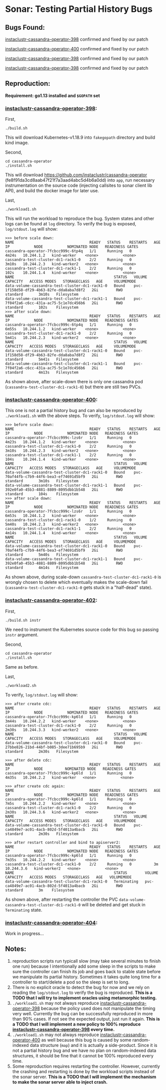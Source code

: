 # Sonar: Testing Partial History Bugs

## Bugs Found:
[instaclustr-cassandra-operator-398](https://github.com/instaclustr/cassandra-operator/issues/398) confirmed and fixed by our patch

[instaclustr-cassandra-operator-400](https://github.com/instaclustr/cassandra-operator/issues/400) confirmed and fixed by our patch

[instaclustr-cassandra-operator-398](https://github.com/instaclustr/cassandra-operator/issues/402) confirmed and fixed by our patch

[instaclustr-cassandra-operator-398](https://github.com/instaclustr/cassandra-operator/issues/404) confirmed and fixed by our patch

## Reproduction:
**Requirement: go1.13 installed and `$GOPATH` set**

### [instaclustr-cassandra-operator-398](https://github.com/instaclustr/cassandra-operator/issues/398):
First,
```
./build.sh
```
This will download Kubernetes-v1.18.9 into `fakegopath` directory and build kind image.

Second,
```
cd cassandra-operator
./install.sh
```
This will download https://github.com/instaclustr/cassandra-operator (fe8f91da3cd8aab47f21f7a3aad4abc5d4b6a0dd) into `app`, run necessary instrumentation on the source code (injecting callsites to sonar client lib API), and build the docker image for later use.

Last,
```
./workload1.sh
```
This will run the workload to reproduce the bug. System states and other logs can be found at `log` directory.
To verify the bug is exposed, `log/stdout.log` will show:
```
>>> before scale down:
NAME                                  READY   STATUS    RESTARTS   AGE     IP           NODE           NOMINATED NODE   READINESS GATES
cassandra-operator-7fcbcc999c-6tp4q   1/1     Running   0          4m24s   10.244.1.2   kind-worker    <none>           <none>
cassandra-test-cluster-dc1-rack1-0    2/2     Running   0          3m10s   10.244.2.3   kind-worker2   <none>           <none>
cassandra-test-cluster-dc1-rack1-1    2/2     Running   0          102s    10.244.1.4   kind-worker    <none>           <none>
NAME                                             STATUS   VOLUME                                     CAPACITY   ACCESS MODES   STORAGECLASS   AGE     VOLUMEMODE
data-volume-cassandra-test-cluster-dc1-rack1-0   Bound    pvc-1f158d58-df29-4b63-82fe-dda8aba7d8f2   2Gi        RWO            standard       3m10s   Filesystem
data-volume-cassandra-test-cluster-dc1-rack1-1   Bound    pvc-7f04f2a6-c6cc-431a-ac75-5c1e7dc456b6   2Gi        RWO            standard       102s    Filesystem
>>> after scale down:
NAME                                  READY   STATUS    RESTARTS   AGE     IP           NODE           NOMINATED NODE   READINESS GATES
cassandra-operator-7fcbcc999c-6tp4q   1/1     Running   0          6m55s   10.244.1.2   kind-worker    <none>           <none>
cassandra-test-cluster-dc1-rack1-0    2/2     Running   0          5m41s   10.244.2.3   kind-worker2   <none>           <none>
NAME                                             STATUS   VOLUME                                     CAPACITY   ACCESS MODES   STORAGECLASS   AGE     VOLUMEMODE
data-volume-cassandra-test-cluster-dc1-rack1-0   Bound    pvc-1f158d58-df29-4b63-82fe-dda8aba7d8f2   2Gi        RWO            standard       5m41s   Filesystem
data-volume-cassandra-test-cluster-dc1-rack1-1   Bound    pvc-7f04f2a6-c6cc-431a-ac75-5c1e7dc456b6   2Gi        RWO            standard       4m13s   Filesystem
```
As shown above, after scale-down there is only one cassandra pod (`cassandra-test-cluster-dc1-rack1-0`) but there are still two PVCs.

### [instaclustr-cassandra-operator-400](https://github.com/instaclustr/cassandra-operator/issues/400):
This one is not a partial history bug and can also be reproduced by `./workload1.sh` with the above steps.
To verify, `log/stdout.log` will show:
```
>>> before scale down:
NAME                                  READY   STATUS    RESTARTS   AGE     IP           NODE           NOMINATED NODE   READINESS GATES
cassandra-operator-7fcbcc999c-lzs6r   1/1     Running   0          4m23s   10.244.1.2   kind-worker    <none>           <none>
cassandra-test-cluster-dc1-rack1-0    2/2     Running   0          3m10s   10.244.2.3   kind-worker2   <none>           <none>
cassandra-test-cluster-dc1-rack1-1    2/2     Running   0          104s    10.244.1.4   kind-worker    <none>           <none>
NAME                                             STATUS   VOLUME                                     CAPACITY   ACCESS MODES   STORAGECLASS   AGE     VOLUMEMODE
data-volume-cassandra-test-cluster-dc1-rack1-0   Bound    pvc-70af44fb-c7b9-44f6-bea3-ef74691d5bf9   2Gi        RWO            standard       3m10s   Filesystem
data-volume-cassandra-test-cluster-dc1-rack1-1   Bound    pvc-392e0fa0-45b3-4881-8809-8095dbb1b548   2Gi        RWO            standard       104s    Filesystem
>>> after scale down:
NAME                                  READY   STATUS    RESTARTS   AGE     IP           NODE           NOMINATED NODE   READINESS GATES
cassandra-operator-7fcbcc999c-lzs6r   1/1     Running   0          6m53s   10.244.1.2   kind-worker    <none>           <none>
cassandra-test-cluster-dc1-rack1-0    1/2     Running   0          5m40s   10.244.2.3   kind-worker2   <none>           <none>
cassandra-test-cluster-dc1-rack1-1    2/2     Running   0          4m14s   10.244.1.4   kind-worker    <none>           <none>
NAME                                             STATUS   VOLUME                                     CAPACITY   ACCESS MODES   STORAGECLASS   AGE     VOLUMEMODE
data-volume-cassandra-test-cluster-dc1-rack1-0   Bound    pvc-70af44fb-c7b9-44f6-bea3-ef74691d5bf9   2Gi        RWO            standard       5m40s   Filesystem
data-volume-cassandra-test-cluster-dc1-rack1-1   Bound    pvc-392e0fa0-45b3-4881-8809-8095dbb1b548   2Gi        RWO            standard       4m14s   Filesystem
```
As shown above, during scale-down `cassandra-test-cluster-dc1-rack1-0` is wrongly chosen to delete which eventually makes the scale-down fail (`cassandra-test-cluster-dc1-rack1-0` gets stuck in a "half-dead" state).

### [instaclustr-cassandra-operator-402](https://github.com/instaclustr/cassandra-operator/issues/402):
First,
```
./build.sh instr
```
We need to instrument the Kubernetes source code for this bug so passing `instr` argument.

Second,
```
cd cassandra-operator
./install.sh
```
Same as before.

Last,
```
./workload2.sh
```
To verify, `log/stdout.log` will show:
```
>>> after create cdc:
NAME                                  READY   STATUS    RESTARTS   AGE     IP           NODE           NOMINATED NODE   READINESS GATES
cassandra-operator-7fcbcc999c-kp6ld   1/1     Running   0          3m44s   10.244.2.2   kind-worker    <none>           <none>
cassandra-test-cluster-dc1-rack1-0    2/2     Running   0          2m30s   10.244.3.3   kind-worker2   <none>           <none>
NAME                                             STATUS   VOLUME                                     CAPACITY   ACCESS MODES   STORAGECLASS   AGE     VOLUMEMODE
data-volume-cassandra-test-cluster-dc1-rack1-0   Bound    pvc-27bbe826-21bd-44bf-b085-3dee71b695b9   2Gi        RWO            standard       2m30s   Filesystem
 
>>> after delete cdc:
NAME                                  READY   STATUS    RESTARTS   AGE     IP           NODE          NOMINATED NODE   READINESS GATES
cassandra-operator-7fcbcc999c-kp6ld   1/1     Running   0          4m35s   10.244.2.2   kind-worker   <none>           <none>
 
>>> after create cdc again:
NAME                                  READY   STATUS    RESTARTS   AGE     IP           NODE           NOMINATED NODE   READINESS GATES
cassandra-operator-7fcbcc999c-kp6ld   1/1     Running   0          7m5s    10.244.2.2   kind-worker    <none>           <none>
cassandra-test-cluster-dc1-rack1-0    2/2     Running   0          2m30s   10.244.3.6   kind-worker2   <none>           <none>
NAME                                             STATUS   VOLUME                                     CAPACITY   ACCESS MODES   STORAGECLASS   AGE     VOLUMEMODE
data-volume-cassandra-test-cluster-dc1-rack1-0   Bound    pvc-ca4849e7-ac01-4acb-802d-5f4013a4bacb   2Gi        RWO            standard       2m30s   Filesystem
 
>>> after restart controller and bind to apiserver2:
NAME                                  READY   STATUS    RESTARTS   AGE     IP           NODE           NOMINATED NODE   READINESS GATES
cassandra-operator-7fcbcc999c-kp6ld   1/1     Running   0          7m35s   10.244.2.2   kind-worker    <none>           <none>
cassandra-test-cluster-dc1-rack1-0    2/2     Running   0          3m      10.244.3.6   kind-worker2   <none>           <none>
NAME                                             STATUS        VOLUME                                     CAPACITY   ACCESS MODES   STORAGECLASS   AGE   VOLUMEMODE
data-volume-cassandra-test-cluster-dc1-rack1-0   Terminating   pvc-ca4849e7-ac01-4acb-802d-5f4013a4bacb   2Gi        RWO            standard       3m    Filesystem
```
As shown above, after restarting the controller the PVC `data-volume-cassandra-test-cluster-dc1-rack1-0` will be deleted and get stuck in `Terminating` state.

### [instaclustr-cassandra-operator-404](https://github.com/instaclustr/cassandra-operator/issues/404):
Work in progress...


## Notes:
1. reproduction scripts run typicall slow (may take several minutes to finish one run) because I intentionally add some sleep in the scripts to make sure the controller can finish its job and goes back to stable state before we manipulate its partial history. Sometimes it takes quite long time for a controller to start/delete a pod so the sleep is set to long.
2. There is no explicit oracle to detect the bug for now and we rely on reading the `log/stdout.log` to verify the bug is reproduced. **This is a TODO that I will try to implement oracles using metamorphic testing.**
3. `./workload1.sh` may not always reproduce [instaclustr-cassandra-operator-398](https://github.com/instaclustr/cassandra-operator/issues/398) because the policy used does not manipulate the timing very well. Currently the bug can be successfully reproduced in more than 90% cases. If not see the expected output, just run it again. **This is a TODO that I will implement a new policy to 100% reproduce [instaclustr-cassandra-operator-398](https://github.com/instaclustr/cassandra-operator/issues/398) every time.**
4. `./workload1.sh` may not always reproduce [instaclustr-cassandra-operator-400](https://github.com/instaclustr/cassandra-operator/issues/400) as well because this bug is caused by some random-indexed data structure (`map`) and it is actually a side-product. Since it is not a partial history bug and we have no plan on random-indexed data structures, it should be fine that it cannot be 100% reproduced every time.
5. Some reproduction requires restarting the controller. However, currently the crashing and restarting is done by the workload scripts instead of the sonar server. **This is a TODO that I will implement the mechanism to make the sonar server able to inject crash.**
